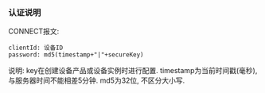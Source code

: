 ﻿### 认证说明

CONNECT报文:
```text
clientId: 设备ID
password: md5(timestamp+"|"+secureKey)
 ```

说明: key在创建设备产品或设备实例时进行配置.
    timestamp为当前时间戳(毫秒), 与服务器时间不能相差5分钟.
        md5为32位, 不区分大小写.